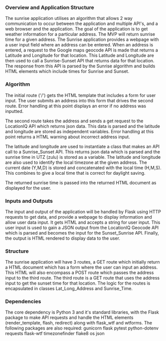 ### Overview and Application Structure
The sunrise application utilises an algorithm that allows 2 way communication to occur between the application and multiple API's, and a web browser and the application. The goal of the application is to get weather information for a particular address. The MVP will return sunrise time for a given address.
The Sunrise application provides a webpage with a user input field where an address can be entered. When an address is entered, a request to the Google maps geocode API is made that returns a Latitude and Longitude for that location. This Latitude and Longitude are then used to call a Sunrise-Sunset API that returns data for that location. The response from this API is parsed by the Sunrise algorithm and builds HTML elements which include times for Sunrise and Sunset.

### Algorithm
The initial route ('/') gets the HTML template that includes a form for user input. The user submits an address into this form that drives the second route. Error handling at this point displays an error if no address was inputted. 

The second route takes the address and sends a get request to the LocationIQ API which returns json data. This data is parsed and the latitude and longitude are stored as independent variables. Error handling at this point returns a HTML warning about incorrect address input.

The latitude and longitude are used to instantiate a class that makes an API call to a Sunrise_Sunset API. This returns json data which is parsed and the sunrise time in UTZ (zulu) is stored as a variable. The latitude and longitude are also used to identify the local timezone at the given address.
The current date (Y,M,D) is stored and concatenated with the local time (H,M,S). This combines to give a local time that is correct for daylight saving.

The returned sunrise time is passed into the returned HTML document as displayed for the user.

### Inputs and Outputs
The input and output of the application will be handled by Flask using HTTP requests to get data, and provide a webpage to display information and allow user data input. It gets HTML and accepts a string for user input. This user input is used to gain a JSON output from the LocationIQ Geocode API which is parsed and becomes the input for the Sunset_Sunrise API. Finally, the output is HTML rendered to display data to the user.

### Structure
The sunrise application will have 3 routes, a GET route which initially return a HTML document which has a form where the user can input an address. This HTML will also encompass a POST route which passes the address input to the third route. The third route is a GET route that uses the address input to get the sunset time for that location. The logic for the routes is encapsulated in classes Lat_Long_Address and Sunrise_Time.  

### Dependencies
The core dependency is Python 3 and it's standard libraries, with the Flask package to make API requests and handle the HTML elements (render_template, flash, redirect) along with flask_wtf and wtforms.
The following packages are also required:
gunicorn 
flask 
pytest
python-dotenv 
requests 
flask-wtf 
timezonefinder 
flake8 
os
json

